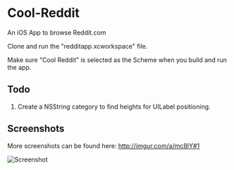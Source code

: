 Cool-Reddit
===========

An iOS App to browse Reddit.com

Clone and run the "redditapp.xcworkspace" file.

Make sure "Cool Reddit" is selected as the Scheme when you build and run the app.

## Todo
1. Create a NSString category to find heights for UILabel positioning.

## Screenshots

More screenshots can be found here: http://imgur.com/a/mc8IY#1

![Screenshot](http://i.imgur.com/TshoPeU.png)
